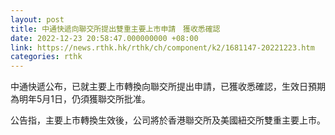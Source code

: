 ```yaml
---
layout: post
title: 中通快遞向聯交所提出雙重主要上市申請　獲收悉確認
date: 2022-12-23 20:58:47.000000000 +08:00
link: https://news.rthk.hk/rthk/ch/component/k2/1681147-20221223.htm
categories: rthk
---
```


中通快遞公布，已就主要上市轉換向聯交所提出申請，已獲收悉確認，生效日預期為明年5月1日，仍須獲聯交所批准。

公告指，主要上市轉換生效後，公司將於香港聯交所及美國紐交所雙重主要上市。
